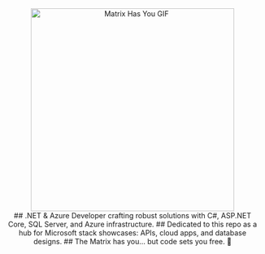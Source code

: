 <div align="center">
<img src="http://winterbe.com/image/matrix-has-you.gif" alt="Matrix Has You GIF" width="400">
</div>

<div align="center">
## .NET & Azure Developer crafting robust solutions with C#, ASP.NET Core, SQL Server, and Azure infrastructure.  
## Dedicated to this repo as a hub for Microsoft stack showcases: APIs, cloud apps, and database designs.  
## The Matrix has you... but code sets you free. 💊
</div>
